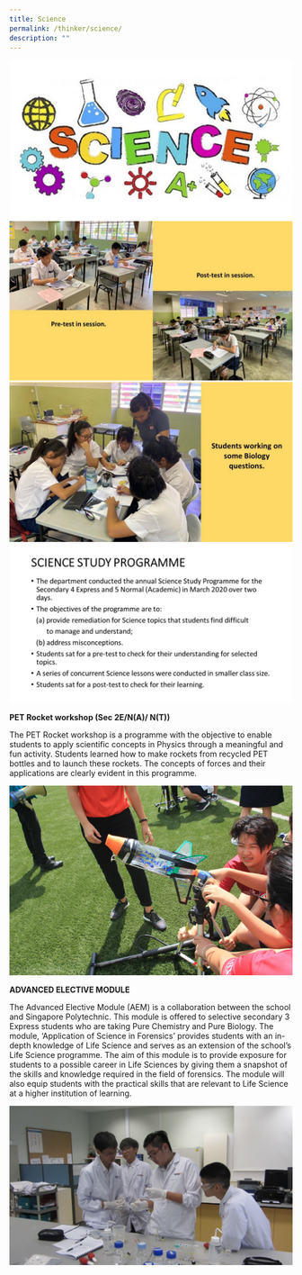 ```yaml
---
title: Science
permalink: /thinker/science/
description: ""
---
```

![](/images/Student%20Thinker/Sci%20(1).jpg)
![](/images/Student%20Thinker/Sci%20(2).jpg)
![](/images/Student%20Thinker/Sci%20(3).jpg)
![](/images/Student%20Thinker/Sci%20(4).jpg)

**PET Rocket workshop (Sec 2E/N(A)/ N(T))**

The PET Rocket workshop is a programme with the objective to enable students to apply scientific concepts in Physics through a meaningful and fun activity. Students learned how to make rockets from recycled PET bottles and to launch these rockets. The concepts of forces and their applications are clearly evident in this programme.

![](/images/Student%20Thinker/Sci%20(5).png)

**ADVANCED ELECTIVE MODULE**

The Advanced Elective Module (AEM) is a collaboration between the school and Singapore Polytechnic. This module is offered to selective secondary 3 Express students who are taking Pure Chemistry and Pure Biology. The module, ‘Application of Science in Forensics’ provides students with an in-depth knowledge of Life Science and serves as an extension of the school’s Life Science programme. The aim of this module is to provide exposure for students to a possible career in Life Sciences by giving them a snapshot of the skills and knowledge required in the field of forensics. The module will also equip students with the practical skills that are relevant to Life Science at a higher institution of learning.

![](/images/Student%20Thinker/Sci%20(7).png)